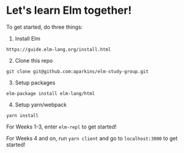 # Let's learn Elm together!

To get started, do three things:

1. Install Elm

`https://guide.elm-lang.org/install.html`

2. Clone this repo

`git clone git@github.com:aparkins/elm-study-group.git`

3. Setup packages

`elm-package install elm-lang/html`

4. Setup yarn/webpack

`yarn install`

For Weeks 1-3, enter `elm-repl` to get started!

For Weeks 4 and on, run `yarn client` and go to `localhost:3000` to get started!
